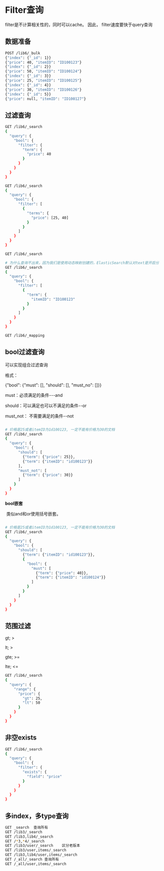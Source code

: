# Filter查询

filter是不计算相关性的，同时可以cache。 因此， filter速度要快于query查询

## 数据准备

```bash
POST /lib6/_bulk
{"index": {"_id": 1}}
{"price": 40, "itemID": "ID100123"}
{"index": {"_id": 2}}
{"price": 50, "itemID": "ID100124"}
{"index": {"_id": 3}}
{"price": 25, "itemID": "ID100125"}
{"index": {"_id": 4}}
{"price": 30, "itemID": "ID100126"}
{"index": {"_id": 5}}
{"price": null, "itemID": "ID100127"}
```

## 过滤查询

```bash
GET /lib6/_search
{
  "query": {
    "bool": {
      "filter": {
        "term": {
          "price": 40
        }
      }
    }
  }
}

GET /lib6/_search
{
  "query": {
    "bool": {
      "filter": [
        {
          "terms": {
            "price": [25, 40]
          }
        }
      ]
    }
  }
}

GET /lib6/_search

# 为什么查询不出来，因为我们是使用动态映射创建的，ElasticSearch默认对text是开启分词的，所以查询不出来。使用id100123可以查询出来，是因为是转换成消息存储的。 可以手动建立mapping将index指定为false，表示不进行分词。
GET /lib6/_search
{
  "query": {
    "bool": {
      "filter": [
        {
          "term": {
            "itemID": "ID100123"
          }
        }
      ]
    }
  }
}

GET /lib6/_mapping
```

## bool过滤查询

可以实现组合过滤查询

格式：

{"bool": {"must": [],  "should": [], "must_no": []}}

must：必须满足的条件---and

should：可以满足也可以不满足的条件--or

must_not： 不需要满足的条件--not

```bash

# 价格是25或者itemID为1d100123, 一定不能有价格为30的文档
GET /lib6/_search
{
  "query": {
    "bool": {
      "should": [
        {"term": {"price": 25}},
        {"term": {"itemID": "id100123"}}
      ],
      "must_not": [
        {"term": {"price": 30}}
      ]
    }
  }
}
```

**bool嵌套**

​	类似and和or使用括号嵌套。

```bash

# 价格是25或者itemID为1d100123, 一定不能有价格为30的文档
GET /lib6/_search
{
  "query": {
    "bool": {
      "should": [
        {"term": {"itemID": "id100123"}},
        {
          "bool": {
            "must": [
              {"term": {"price": 40}},
              {"term": {"itemID": "id100124"}}
            ]
          }
        }
      ]
    }
  }
}
```



## 范围过滤

gt; >

lt; >

gte; >=

lte; <=

```bash
GET /lib6/_search
{
  "query": {
    "range": {
      "price": {
        "gt": 25,
        "lt": 50
      }
    }
  }
}
```



## 非空exists

```bash
GET /lib6/_search
{
  "query": {
    "bool": {
      "filter": {
        "exists": {
          "field": "price"
        }
      }
    }
  }
}
```

## 多index，多type查询

```bash
GET _search  查询所有
GET /lib3/_search
GET /lib3,lib4/_search
GET /*3,*4/_search
GET /lib3/user/_search    区分老版本
GET /lib3/user,items/_search 
GET /lib3,lib4/user,items/_search
GET /_all/_search 查询所有
GET /_all/user,items/_search
```

